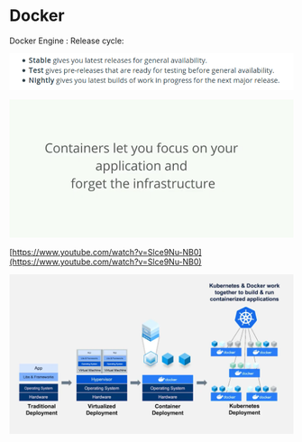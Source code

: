 # Docker

Docker Engine : Release cycle:

![](../../.gitbook/assets/image%20%2843%29.png)

![](../../.gitbook/assets/image%20%2890%29.png)

[https://www.youtube.com/watch?v=Slce9Nu-NB0](https://www.youtube.com/watch?v=Slce9Nu-NB0)

![](../../.gitbook/assets/image%20%2882%29.png)

